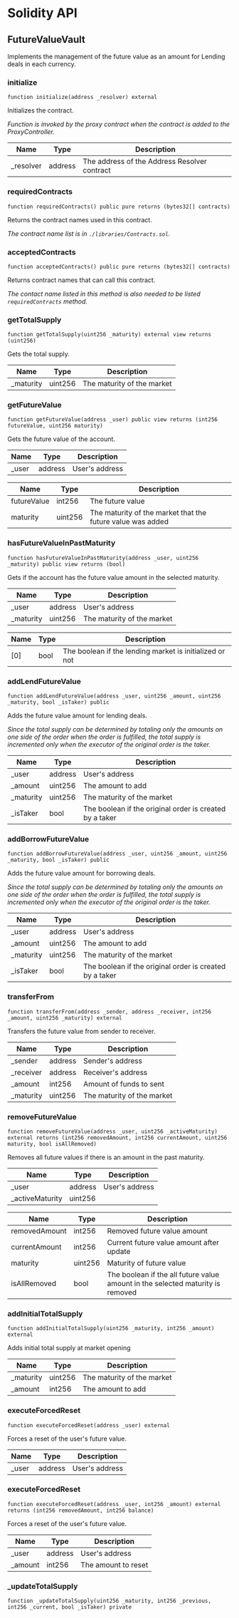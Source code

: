# Solidity API

## FutureValueVault

Implements the management of the future value as an amount for Lending deals in each currency.

### initialize

```solidity
function initialize(address _resolver) external
```

Initializes the contract.

_Function is invoked by the proxy contract when the contract is added to the ProxyController._

| Name | Type | Description |
| ---- | ---- | ----------- |
| _resolver | address | The address of the Address Resolver contract |

### requiredContracts

```solidity
function requiredContracts() public pure returns (bytes32[] contracts)
```

Returns the contract names used in this contract.

_The contract name list is in `./libraries/Contracts.sol`._

### acceptedContracts

```solidity
function acceptedContracts() public pure returns (bytes32[] contracts)
```

Returns contract names that can call this contract.

_The contact name listed in this method is also needed to be listed `requiredContracts` method._

### getTotalSupply

```solidity
function getTotalSupply(uint256 _maturity) external view returns (uint256)
```

Gets the total supply.

| Name | Type | Description |
| ---- | ---- | ----------- |
| _maturity | uint256 | The maturity of the market |

### getFutureValue

```solidity
function getFutureValue(address _user) public view returns (int256 futureValue, uint256 maturity)
```

Gets the future value of the account.

| Name | Type | Description |
| ---- | ---- | ----------- |
| _user | address | User's address |

| Name | Type | Description |
| ---- | ---- | ----------- |
| futureValue | int256 | The future value |
| maturity | uint256 | The maturity of the market that the future value was added |

### hasFutureValueInPastMaturity

```solidity
function hasFutureValueInPastMaturity(address _user, uint256 _maturity) public view returns (bool)
```

Gets if the account has the future value amount in the selected maturity.

| Name | Type | Description |
| ---- | ---- | ----------- |
| _user | address | User's address |
| _maturity | uint256 | The maturity of the market |

| Name | Type | Description |
| ---- | ---- | ----------- |
| [0] | bool | The boolean if the lending market is initialized or not |

### addLendFutureValue

```solidity
function addLendFutureValue(address _user, uint256 _amount, uint256 _maturity, bool _isTaker) public
```

Adds the future value amount for lending deals.

_Since the total supply can be determined by totaling only the amounts on one side of the order
when the order is fulfilled, the total supply is incremented only when the executor of the original order
is the taker._

| Name | Type | Description |
| ---- | ---- | ----------- |
| _user | address | User's address |
| _amount | uint256 | The amount to add |
| _maturity | uint256 | The maturity of the market |
| _isTaker | bool | The boolean if the original order is created by a taker |

### addBorrowFutureValue

```solidity
function addBorrowFutureValue(address _user, uint256 _amount, uint256 _maturity, bool _isTaker) public
```

Adds the future value amount for borrowing deals.

_Since the total supply can be determined by totaling only the amounts on one side of the order
when the order is fulfilled, the total supply is incremented only when the executor of the original order
is the taker._

| Name | Type | Description |
| ---- | ---- | ----------- |
| _user | address | User's address |
| _amount | uint256 | The amount to add |
| _maturity | uint256 | The maturity of the market |
| _isTaker | bool | The boolean if the original order is created by a taker |

### transferFrom

```solidity
function transferFrom(address _sender, address _receiver, int256 _amount, uint256 _maturity) external
```

Transfers the future value from sender to receiver.

| Name | Type | Description |
| ---- | ---- | ----------- |
| _sender | address | Sender's address |
| _receiver | address | Receiver's address |
| _amount | int256 | Amount of funds to sent |
| _maturity | uint256 | The maturity of the market |

### removeFutureValue

```solidity
function removeFutureValue(address _user, uint256 _activeMaturity) external returns (int256 removedAmount, int256 currentAmount, uint256 maturity, bool isAllRemoved)
```

Removes all future values if there is an amount in the past maturity.

| Name | Type | Description |
| ---- | ---- | ----------- |
| _user | address | User's address |
| _activeMaturity | uint256 |  |

| Name | Type | Description |
| ---- | ---- | ----------- |
| removedAmount | int256 | Removed future value amount |
| currentAmount | int256 | Current future value amount after update |
| maturity | uint256 | Maturity of future value |
| isAllRemoved | bool | The boolean if the all future value amount in the selected maturity is removed |

### addInitialTotalSupply

```solidity
function addInitialTotalSupply(uint256 _maturity, int256 _amount) external
```

Adds initial total supply at market opening

| Name | Type | Description |
| ---- | ---- | ----------- |
| _maturity | uint256 | The maturity of the market |
| _amount | int256 | The amount to add |

### executeForcedReset

```solidity
function executeForcedReset(address _user) external
```

Forces a reset of the user's future value.

| Name | Type | Description |
| ---- | ---- | ----------- |
| _user | address | User's address |

### executeForcedReset

```solidity
function executeForcedReset(address _user, int256 _amount) external returns (int256 removedAmount, int256 balance)
```

Forces a reset of the user's future value.

| Name | Type | Description |
| ---- | ---- | ----------- |
| _user | address | User's address |
| _amount | int256 | The amount to reset |

### _updateTotalSupply

```solidity
function _updateTotalSupply(uint256 _maturity, int256 _previous, int256 _current, bool _isTaker) private
```

